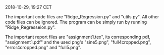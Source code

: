 2018-10-29, 19:27 CET

The important code files are "Ridge_Regression.py" and "utils.py". All other code files can be ignored. 
The program can be simply run by running "Ridge_Regresseion.py". 

The important report files are "assignment1.tex", its corresponding pdf, "assignment1.pdf" and the used png's "sine5.png", "full4cropped.png", "error4cropped.png" and "full5.png". 
